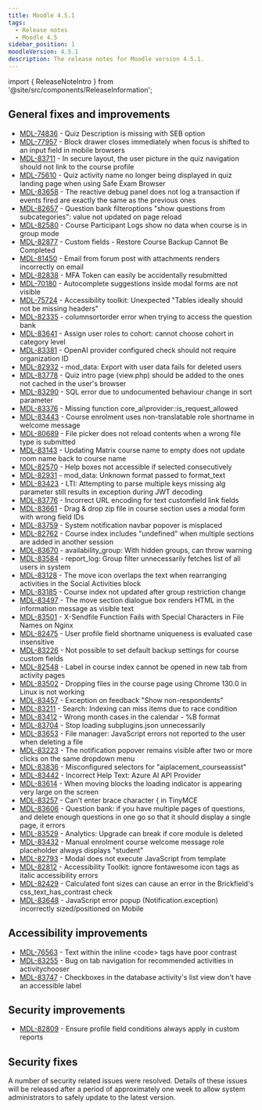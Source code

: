 ```yaml
---
title: Moodle 4.5.1
tags:
  - Release notes
  - Moodle 4.5
sidebar_position: 1
moodleVersion: 4.5.1
description: The release notes for Moodle version 4.5.1.
---
```


import { ReleaseNoteIntro } from '@site/src/components/ReleaseInformation';

<ReleaseNoteIntro releaseName={frontMatter.moodleVersion} />

## General fixes and improvements
<!-- cspell:disable -->
- [MDL-74836](https://tracker.moodle.org/browse/MDL-74836) - Quiz Description is missing with SEB option
- [MDL-77957](https://tracker.moodle.org/browse/MDL-77957) - Block drawer closes immediately when focus is shifted to an input field in mobile browsers
- [MDL-83711](https://tracker.moodle.org/browse/MDL-83711) - In secure layout, the user picture in the quiz navigation should not link to the course profile
- [MDL-75610](https://tracker.moodle.org/browse/MDL-75610) - Quiz activity name no longer being displayed in quiz landing page when using Safe Exam Browser
- [MDL-83658](https://tracker.moodle.org/browse/MDL-83658) - The reactive debug panel does not log a transaction if events fired are exactly the same as the previous ones
- [MDL-82657](https://tracker.moodle.org/browse/MDL-82657) - Question bank filteroptions "show questions from subcategories": value not updated on page reload
- [MDL-82580](https://tracker.moodle.org/browse/MDL-82580) - Course Participant Logs show no data when course is in group mode
- [MDL-82877](https://tracker.moodle.org/browse/MDL-82877) - Custom fields - Restore Course Backup Cannot Be Completed
- [MDL-81450](https://tracker.moodle.org/browse/MDL-81450) - Email from forum post with attachments renders incorrectly on email
- [MDL-82838](https://tracker.moodle.org/browse/MDL-82838) - MFA Token can easily be accidentally resubmitted
- [MDL-70180](https://tracker.moodle.org/browse/MDL-70180) - Autocomplete suggestions inside modal forms are not visible
- [MDL-75724](https://tracker.moodle.org/browse/MDL-75724) - Accessibility toolkit: Unexpected "Tables ideally should not be missing headers"
- [MDL-82335](https://tracker.moodle.org/browse/MDL-82335) - columnsortorder error when trying to access the question bank
- [MDL-83641](https://tracker.moodle.org/browse/MDL-83641) - Assign user roles to cohort: cannot choose cohort in category level
- [MDL-83381](https://tracker.moodle.org/browse/MDL-83381) - OpenAI provider configured check should not require organization ID
- [MDL-82932](https://tracker.moodle.org/browse/MDL-82932) - mod_data: Export with user data fails for deleted users
- [MDL-83778](https://tracker.moodle.org/browse/MDL-83778) - Quiz intro page (view.php) should be added to the ones not cached in the user's browser
- [MDL-83290](https://tracker.moodle.org/browse/MDL-83290) - SQL error due to undocumented behaviour change in sort parameter
- [MDL-83376](https://tracker.moodle.org/browse/MDL-83376) - Missing function core_ai\provider::is_request_allowed
- [MDL-83443](https://tracker.moodle.org/browse/MDL-83443) - Course enrolment uses non-translatable role shortname in welcome message
- [MDL-80689](https://tracker.moodle.org/browse/MDL-80689) - File picker does not reload contents when a wrong file type is submitted
- [MDL-83143](https://tracker.moodle.org/browse/MDL-83143) - Updating Matrix course name to empty does not update room name back to course name
- [MDL-82570](https://tracker.moodle.org/browse/MDL-82570) - Help boxes not accessible if selected consecutively
- [MDL-82931](https://tracker.moodle.org/browse/MDL-82931) - mod_data: Unknown format passed to format_text
- [MDL-83423](https://tracker.moodle.org/browse/MDL-83423) - LTI: Attempting to parse multiple keys missing alg parameter still results in exception during JWT decoding
- [MDL-83776](https://tracker.moodle.org/browse/MDL-83776) - Incorrect URL encoding for text customfield link fields
- [MDL-83661](https://tracker.moodle.org/browse/MDL-83661) - Drag & drop zip file in course section uses a modal form with wrong field IDs
- [MDL-83759](https://tracker.moodle.org/browse/MDL-83759) - System notification navbar popover is misplaced
- [MDL-82762](https://tracker.moodle.org/browse/MDL-82762) - Course index includes "undefined" when multiple sections are added in another session
- [MDL-83670](https://tracker.moodle.org/browse/MDL-83670) - availability_group: With hidden groups, can throw warning
- [MDL-83584](https://tracker.moodle.org/browse/MDL-83584) - report_log: Group filter unnecessarily fetches list of all users in system
- [MDL-83128](https://tracker.moodle.org/browse/MDL-83128) - The move icon overlaps the text when rearranging activities in the Social Activities block
- [MDL-83185](https://tracker.moodle.org/browse/MDL-83185) - Course index not updated after group restriction change
- [MDL-83497](https://tracker.moodle.org/browse/MDL-83497) - The move section dialogue box renders HTML in the information message as visible text
- [MDL-83501](https://tracker.moodle.org/browse/MDL-83501) - X-Sendfile Function Fails with Special Characters in File Names on Nginx
- [MDL-82475](https://tracker.moodle.org/browse/MDL-82475) - User profile field shortname uniqueness is evaluated case insensitive
- [MDL-83226](https://tracker.moodle.org/browse/MDL-83226) - Not possible to set default backup settings for course custom fields
- [MDL-82548](https://tracker.moodle.org/browse/MDL-82548) - Label in course index cannot be opened in new tab from activity pages
- [MDL-83502](https://tracker.moodle.org/browse/MDL-83502) - Dropping files in the course page using Chrome 130.0 in Linux is not working
- [MDL-83457](https://tracker.moodle.org/browse/MDL-83457) - Exception on feedback "Show non-respondents"
- [MDL-83211](https://tracker.moodle.org/browse/MDL-83211) - Search: Indexing can miss items due to race condition
- [MDL-83412](https://tracker.moodle.org/browse/MDL-83412) - Wrong month cases in the calendar - %B format
- [MDL-83704](https://tracker.moodle.org/browse/MDL-83704) - Stop loading subplugins.json unnecessarily
- [MDL-83653](https://tracker.moodle.org/browse/MDL-83653) - File manager: JavaScript errors not reported to the user when deleting a file
- [MDL-83223](https://tracker.moodle.org/browse/MDL-83223) - The notification popover remains visible after two or more clicks on the same dropdown menu
- [MDL-83836](https://tracker.moodle.org/browse/MDL-83836) - Misconfigured selectors for "aiplacement_courseassist"
- [MDL-83442](https://tracker.moodle.org/browse/MDL-83442) - Incorrect Help Text: Azure AI API Provider
- [MDL-83614](https://tracker.moodle.org/browse/MDL-83614) - When moving blocks the loading indicator is appearing very large on the screen
- [MDL-83257](https://tracker.moodle.org/browse/MDL-83257) - Can't enter brace character &#123; in TinyMCE
- [MDL-83606](https://tracker.moodle.org/browse/MDL-83606) - Question bank: if you have multiple pages of questions, and delete enough questions in one go so that it should display a single page, it errors
- [MDL-83529](https://tracker.moodle.org/browse/MDL-83529) - Analytics: Upgrade can break if core module is deleted
- [MDL-83432](https://tracker.moodle.org/browse/MDL-83432) - Manual enrolment course welcome message role placeholder always displays "student"
- [MDL-82793](https://tracker.moodle.org/browse/MDL-82793) - Modal does not execute JavaScript from template
- [MDL-82812](https://tracker.moodle.org/browse/MDL-82812) - Accessibility Toolkit: ignore fontawesome icon tags as italic accessibility errors
- [MDL-82429](https://tracker.moodle.org/browse/MDL-82429) - Calculated font sizes can cause an error in the Brickfield's css_text_has_contrast check
- [MDL-83648](https://tracker.moodle.org/browse/MDL-83648) - JavaScript error popup (Notification.exception) incorrectly sized/positioned on Mobile
<!-- cspell:enable -->

## Accessibility improvements
<!-- cspell:disable -->
- [MDL-76563](https://tracker.moodle.org/browse/MDL-76563) - Text within the inline &lt;code&gt; tags have poor contrast
- [MDL-83255](https://tracker.moodle.org/browse/MDL-83255) - Bug on tab navigation for recommended activities in activitychooser
- [MDL-83747](https://tracker.moodle.org/browse/MDL-83747) - Checkboxes in the database activity's list view don't have an accessible label
<!-- cspell:enable -->

## Security improvements
<!-- cspell:disable -->
- [MDL-82809](https://tracker.moodle.org/browse/MDL-82809) - Ensure profile field conditions always apply in custom reports
<!-- cspell:enable -->

## Security fixes

A number of security related issues were resolved. Details of these issues will be released after a period of approximately one week to allow system administrators to safely update to the latest version.
